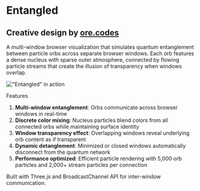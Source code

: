 # Entangled
## Creative design by [ore.codes](https://ore.codes)

A multi-window browser visualization that simulates quantum entanglement between particle orbs across separate browser windows. Each orb features a dense nucleus with sparse outer atmosphere, connected by flowing particle streams that create the illusion of transparency when windows overlap.

!["Entangled" in action](entangled.gif "\"Entangled\" in action")

Features

1. **Multi-window entanglement**: Orbs communicate across browser windows in real-time
2. **Discrete color mixing**: Nucleus particles blend colors from all connected orbs while maintaining surface identity
3. **Window transparency effect**: Overlapping windows reveal underlying orb content as if transparent
4. **Dynamic detanglement**: Minimized or closed windows automatically disconnect from the quantum network
5. **Performance optimized**: Efficient particle rendering with 5,000 orb particles and 2,000+ stream particles per connection

Built with Three.js and BroadcastChannel API for inter-window communication.

